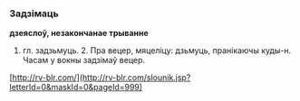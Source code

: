 ### Задзімаць
**дзеяслоў, незакончанае трыванне**

1. гл. задзьмуць. 2. Пра вецер, мяцеліцу: дзьмуць, пранікаючы куды-н. Часам у вокны задзімаў вецер.

<a rel="author">[http://rv-blr.com/](http://rv-blr.com/slounik.jsp?letterId=0&maskId=0&pageId=999)</a>
